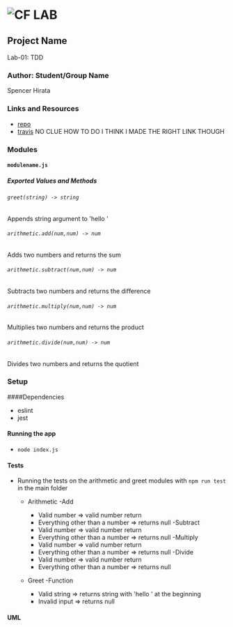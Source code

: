 ![CF](http://i.imgur.com/7v5ASc8.png) LAB
=================================================

## Project Name
Lab-01: TDD

### Author: Student/Group Name
Spencer Hirata

### Links and Resources
* [repo](https://github.com/401-advanced-js/lab-01)
* [travis](https://travis-ci.com/401-advanced-js/lab-01/pull_requests) NO CLUE HOW TO DO I THINK I MADE THE RIGHT LINK THOUGH

### Modules
#### `modulename.js`
##### Exported Values and Methods

###### `greet(string) -> string`
Appends string argument to 'hello '

###### `arithmetic.add(num,num) -> num`
Adds two numbers and returns the sum

###### `arithmetic.subtract(num,num) -> num`
Subtracts two numbers and returns the difference

###### `arithmetic.multiply(num,num) -> num`
Multiplies two numbers and returns the product

###### `arithmetic.divide(num,num) -> num`
Divides two numbers and returns the quotient

### Setup
####Dependencies
* eslint
* jest

#### Running the app
* `node index.js`

#### Tests
* Running the tests on the arithmetic and greet modules with `npm run test` in the main folder

  * Arithmetic
    -Add
    * Valid number => valid number return
    * Everything other than a number => returns null
    -Subtract
    * Valid number => valid number return
    * Everything other than a number => returns null
    -Multiply
    * Valid number => valid number return
    * Everything other than a number => returns null
    -Divide
    * Valid number => valid number return
    * Everything other than a number => returns null

  * Greet
    -Function
    * Valid string => returns string with 'hello ' at the beginning
    * Invalid input => returns null
    
#### UML
